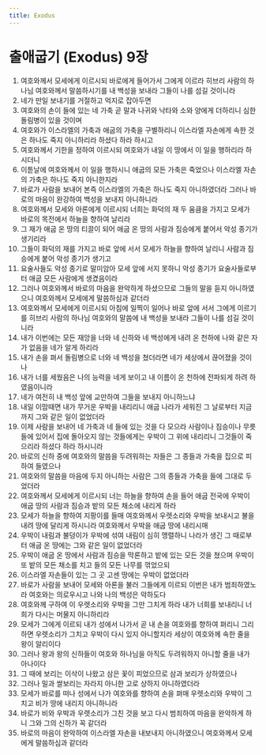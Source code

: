 ```yaml
---
title: Exodus
---
```


# 출애굽기 (Exodus) 9장
1. 여호와께서 모세에게 이르시되 바로에게 들어가서 그에게 이르라 히브리 사람의 하나님 여호와께서 말씀하시기를 내 백성을 보내라 그들이 나를 섬길 것이니라
1. 네가 만일 보내기를 거절하고 억지로 잡아두면
1. 여호와의 손이 들에 있는 네 가축 곧 말과 나귀와 낙타와 소와 양에게 더하리니 심한 돌림병이 있을 것이며
1. 여호와가 이스라엘의 가축과 애굽의 가축을 구별하리니 이스라엘 자손에게 속한 것은 하나도 죽지 아니하리라 하셨다 하라 하시고
1. 여호와께서 기한을 정하여 이르시되 여호와가 내일 이 땅에서 이 일을 행하리라 하시더니
1. 이튿날에 여호와께서 이 일을 행하시니 애굽의 모든 가축은 죽었으나 이스라엘 자손의 가축은 하나도 죽지 아니한지라
1. 바로가 사람을 보내어 본즉 이스라엘의 가축은 하나도 죽지 아니하였더라 그러나 바로의 마음이 완강하여 백성을 보내지 아니하니라
1. 여호와께서 모세와 아론에게 이르시되 너희는 화덕의 재 두 움큼을 가지고 모세가 바로의 목전에서 하늘을 향하여 날리라
1. 그 재가 애굽 온 땅의 티끌이 되어 애굽 온 땅의 사람과 짐승에게 붙어서 악성 종기가 생기리라
1. 그들이 화덕의 재를 가지고 바로 앞에 서서 모세가 하늘을 향하여 날리니 사람과 짐승에게 붙어 악성 종기가 생기고
1. 요술사들도 악성 종기로 말미암아 모세 앞에 서지 못하니 악성 종기가 요술사들로부터 애굽 모든 사람에게 생겼음이라
1. 그러나 여호와께서 바로의 마음을 완악하게 하셨으므로 그들의 말을 듣지 아니하였으니 여호와께서 모세에게 말씀하심과 같더라
1. 여호와께서 모세에게 이르시되 아침에 일찍이 일어나 바로 앞에 서서 그에게 이르기를 히브리 사람의 하나님 여호와의 말씀에 내 백성을 보내라 그들이 나를 섬길 것이니라
1. 내가 이번에는 모든 재앙을 너와 네 신하와 네 백성에게 내려 온 천하에 나와 같은 자가 없음을 네가 알게 하리라
1. 내가 손을 펴서 돌림병으로 너와 네 백성을 쳤더라면 네가 세상에서 끊어졌을 것이나
1. 내가 너를 세웠음은 나의 능력을 네게 보이고 내 이름이 온 천하에 전파되게 하려 하였음이니라
1. 네가 여전히 내 백성 앞에 교만하여 그들을 보내지 아니하느냐
1. 내일 이맘때면 내가 무거운 우박을 내리리니 애굽 나라가 세워진 그 날로부터 지금까지 그와 같은 일이 없었더라
1. 이제 사람을 보내어 네 가축과 네 들에 있는 것을 다 모으라 사람이나 짐승이나 무릇 들에 있어서 집에 돌아오지 않는 것들에게는 우박이 그 위에 내리리니 그것들이 죽으리라 하셨다 하라 하시니라
1. 바로의 신하 중에 여호와의 말씀을 두려워하는 자들은 그 종들과 가축을 집으로 피하여 들였으나
1. 여호와의 말씀을 마음에 두지 아니하는 사람은 그의 종들과 가축을 들에 그대로 두었더라
1. 여호와께서 모세에게 이르시되 너는 하늘을 향하여 손을 들어 애굽 전국에 우박이 애굽 땅의 사람과 짐승과 밭의 모든 채소에 내리게 하라
1. 모세가 하늘을 향하여 지팡이를 들매 여호와께서 우렛소리와 우박을 보내시고 불을 내려 땅에 달리게 하시니라 여호와께서 우박을 애굽 땅에 내리시매
1. 우박이 내림과 불덩이가 우박에 섞여 내림이 심히 맹렬하니 나라가 생긴 그 때로부터 애굽 온 땅에는 그와 같은 일이 없었더라
1. 우박이 애굽 온 땅에서 사람과 짐승을 막론하고 밭에 있는 모든 것을 쳤으며 우박이 또 밭의 모든 채소를 치고 들의 모든 나무를 꺾었으되
1. 이스라엘 자손들이 있는 그 곳 고센 땅에는 우박이 없었더라
1. 바로가 사람을 보내어 모세와 아론을 불러 그들에게 이르되 이번은 내가 범죄하였노라 여호와는 의로우시고 나와 나의 백성은 악하도다
1. 여호와께 구하여 이 우렛소리와 우박을 그만 그치게 하라 내가 너희를 보내리니 너희가 다시는 머물지 아니하리라
1. 모세가 그에게 이르되 내가 성에서 나가서 곧 내 손을 여호와를 향하여 펴리니 그리하면 우렛소리가 그치고 우박이 다시 있지 아니할지라 세상이 여호와께 속한 줄을 왕이 알리이다
1. 그러나 왕과 왕의 신하들이 여호와 하나님을 아직도 두려워하지 아니할 줄을 내가 아나이다
1. 그 때에 보리는 이삭이 나왔고 삼은 꽃이 피었으므로 삼과 보리가 상하였으나
1. 그러나 밀과 쌀보리는 자라지 아니한 고로 상하지 아니하였더라
1. 모세가 바로를 떠나 성에서 나가 여호와를 향하여 손을 펴매 우렛소리와 우박이 그치고 비가 땅에 내리지 아니하니라
1. 바로가 비와 우박과 우렛소리가 그친 것을 보고 다시 범죄하여 마음을 완악하게 하니 그와 그의 신하가 꼭 같더라
1. 바로의 마음이 완악하여 이스라엘 자손을 내보내지 아니하였으니 여호와께서 모세에게 말씀하심과 같더라